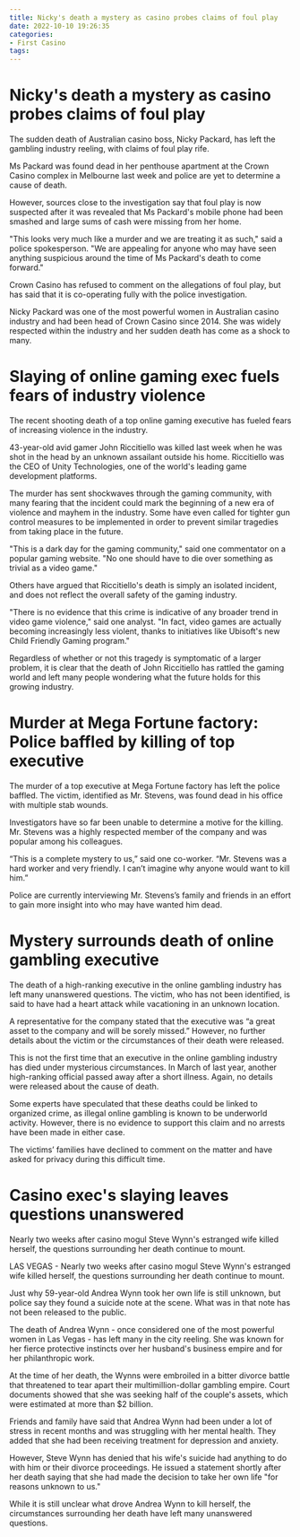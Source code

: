 ```yaml
---
title: Nicky's death a mystery as casino probes claims of foul play
date: 2022-10-10 19:26:35
categories:
- First Casino
tags:
---
```



#  Nicky's death a mystery as casino probes claims of foul play

The sudden death of Australian casino boss, Nicky Packard, has left the gambling industry reeling, with claims of foul play rife.

Ms Packard was found dead in her penthouse apartment at the Crown Casino complex in Melbourne last week and police are yet to determine a cause of death.

However, sources close to the investigation say that foul play is now suspected after it was revealed that Ms Packard's mobile phone had been smashed and large sums of cash were missing from her home.

"This looks very much like a murder and we are treating it as such," said a police spokesperson. "We are appealing for anyone who may have seen anything suspicious around the time of Ms Packard's death to come forward."

Crown Casino has refused to comment on the allegations of foul play, but has said that it is co-operating fully with the police investigation.

Nicky Packard was one of the most powerful women in Australian casino industry and had been head of Crown Casino since 2014. She was widely respected within the industry and her sudden death has come as a shock to many.

#  Slaying of online gaming exec fuels fears of industry violence

The recent shooting death of a top online gaming executive has fueled fears of increasing violence in the industry.

 43-year-old avid gamer John Riccitiello was killed last week when he was shot in the head by an unknown assailant outside his home. Riccitiello was the CEO of Unity Technologies, one of the world's leading game development platforms.

The murder has sent shockwaves through the gaming community, with many fearing that the incident could mark the beginning of a new era of violence and mayhem in the industry. Some have even called for tighter gun control measures to be implemented in order to prevent similar tragedies from taking place in the future.

"This is a dark day for the gaming community," said one commentator on a popular gaming website. "No one should have to die over something as trivial as a video game."

Others have argued that Riccitiello's death is simply an isolated incident, and does not reflect the overall safety of the gaming industry.

"There is no evidence that this crime is indicative of any broader trend in video game violence," said one analyst. "In fact, video games are actually becoming increasingly less violent, thanks to initiatives like Ubisoft's new Child Friendly Gaming program."

Regardless of whether or not this tragedy is symptomatic of a larger problem, it is clear that the death of John Riccitiello has rattled the gaming world and left many people wondering what the future holds for this growing industry.

#  Murder at Mega Fortune factory: Police baffled by killing of top executive

The murder of a top executive at Mega Fortune factory has left the police baffled. The victim, identified as Mr. Stevens, was found dead in his office with multiple stab wounds.

Investigators have so far been unable to determine a motive for the killing. Mr. Stevens was a highly respected member of the company and was popular among his colleagues.

“This is a complete mystery to us,” said one co-worker. “Mr. Stevens was a hard worker and very friendly. I can’t imagine why anyone would want to kill him.”

Police are currently interviewing Mr. Stevens’s family and friends in an effort to gain more insight into who may have wanted him dead.

#  Mystery surrounds death of online gambling executive

The death of a high-ranking executive in the online gambling industry has left many unanswered questions. The victim, who has not been identified, is said to have had a heart attack while vacationing in an unknown location.

A representative for the company stated that the executive was “a great asset to the company and will be sorely missed.” However, no further details about the victim or the circumstances of their death were released.

This is not the first time that an executive in the online gambling industry has died under mysterious circumstances. In March of last year, another high-ranking official passed away after a short illness. Again, no details were released about the cause of death.

Some experts have speculated that these deaths could be linked to organized crime, as illegal online gambling is known to be underworld activity. However, there is no evidence to support this claim and no arrests have been made in either case.

The victims’ families have declined to comment on the matter and have asked for privacy during this difficult time.

#  Casino exec's slaying leaves questions unanswered

Nearly two weeks after casino mogul Steve Wynn's estranged wife killed herself, the questions surrounding her death continue to mount.

LAS VEGAS - Nearly two weeks after casino mogul Steve Wynn's estranged wife killed herself, the questions surrounding her death continue to mount.

Just why 59-year-old Andrea Wynn took her own life is still unknown, but police say they found a suicide note at the scene. What was in that note has not been released to the public.

The death of Andrea Wynn - once considered one of the most powerful women in Las Vegas - has left many in the city reeling. She was known for her fierce protective instincts over her husband's business empire and for her philanthropic work.

At the time of her death, the Wynns were embroiled in a bitter divorce battle that threatened to tear apart their multimillion-dollar gambling empire. Court documents showed that she was seeking half of the couple's assets, which were estimated at more than $2 billion.

Friends and family have said that Andrea Wynn had been under a lot of stress in recent months and was struggling with her mental health. They added that she had been receiving treatment for depression and anxiety.

However, Steve Wynn has denied that his wife's suicide had anything to do with him or their divorce proceedings. He issued a statement shortly after her death saying that she had made the decision to take her own life "for reasons unknown to us."

While it is still unclear what drove Andrea Wynn to kill herself, the circumstances surrounding her death have left many unanswered questions.